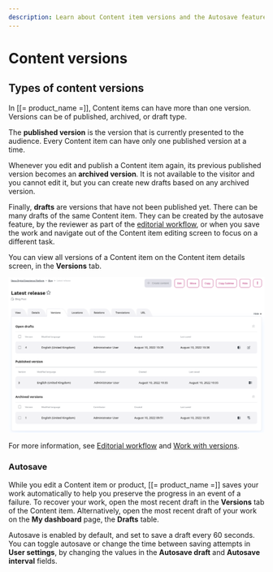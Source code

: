 ```yaml
---
description: Learn about Content item versions and the Autosave feature.
---
```


# Content versions

## Types of content versions

In [[= product_name =]], Content items can have more than one version.
Versions can be of published, archived, or draft type.

The **published version** is the version that is currently presented to the audience.
Every Content item can have only one published version at a time.

Whenever you edit and publish a Content item again, its previous published version becomes an **archived version**.
It is not available to the visitor and you cannot edit it, but you can create new drafts based on any archived version.

Finally, **drafts** are versions that have not been published yet.
There can be many drafts of the same Content item.
They can be created by the autosave feature, by the reviewer as part of the 
[editorial workflow](workflow_management/editorial_workflow.md), or when you save 
the work and navigate out of the Content item editing screen to focus on a different task.

You can view all versions of a Content item on the Content item details screen, 
in the **Versions** tab.

![All versions of a Content item](img/content_item_versions.png "All versions of a Content item")

For more information, see [Editorial workflow](workflow_management/editorial_workflow.md) and [Work with versions](work_with_versions.md).

### Autosave

While you edit a Content item or product, [[= product_name =]] saves your work automatically to help you preserve the progress in an event of a failure.
To recover your work, open the most recent draft in the **Versions** tab of the Content item.
Alternatively, open the most recent draft of your work on the **My dashboard** page, the **Drafts** table.

Autosave is enabled by default, and set to save a draft every 60 seconds.
You can toggle autosave or change the time between saving attempts in **User settings**, by changing
the values in the **Autosave draft** and **Autosave interval** fields.

